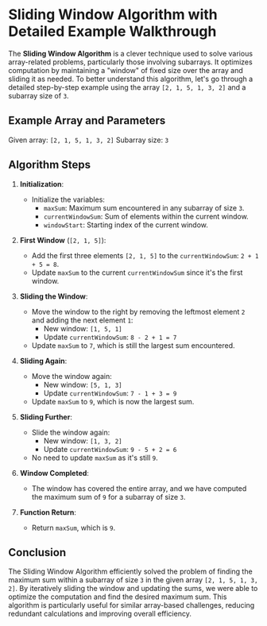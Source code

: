 # Sliding Window Algorithm with Detailed Example Walkthrough

The **Sliding Window Algorithm** is a clever technique used to solve various array-related problems, particularly those
involving subarrays. It optimizes computation by maintaining a "window" of fixed size over the array and sliding it as
needed. To better understand this algorithm, let's go through a detailed step-by-step example using the
array `[2, 1, 5, 1, 3, 2]` and a subarray size of `3`.

## Example Array and Parameters

Given array: `[2, 1, 5, 1, 3, 2]`
Subarray size: `3`

## Algorithm Steps

1. **Initialization**:
    - Initialize the variables:
        - `maxSum`: Maximum sum encountered in any subarray of size `3`.
        - `currentWindowSum`: Sum of elements within the current window.
        - `windowStart`: Starting index of the current window.

2. **First Window** (`[2, 1, 5]`):
    - Add the first three elements `[2, 1, 5]` to the `currentWindowSum`: `2 + 1 + 5 = 8`.
    - Update `maxSum` to the current `currentWindowSum` since it's the first window.

3. **Sliding the Window**:
    - Move the window to the right by removing the leftmost element `2` and adding the next element `1`:
        - New window: `[1, 5, 1]`
        - Update `currentWindowSum`: `8 - 2 + 1 = 7`
    - Update `maxSum` to `7`, which is still the largest sum encountered.

4. **Sliding Again**:
    - Move the window again:
        - New window: `[5, 1, 3]`
        - Update `currentWindowSum`: `7 - 1 + 3 = 9`
    - Update `maxSum` to `9`, which is now the largest sum.

5. **Sliding Further**:
    - Slide the window again:
        - New window: `[1, 3, 2]`
        - Update `currentWindowSum`: `9 - 5 + 2 = 6`
    - No need to update `maxSum` as it's still `9`.

6. **Window Completed**:
    - The window has covered the entire array, and we have computed the maximum sum of `9` for a subarray of size `3`.

7. **Function Return**:
    - Return `maxSum`, which is `9`.

## Conclusion

The Sliding Window Algorithm efficiently solved the problem of finding the maximum sum within a subarray of size `3` in
the given array `[2, 1, 5, 1, 3, 2]`. By iteratively sliding the window and updating the sums, we were able to optimize
the computation and find the desired maximum sum. This algorithm is particularly useful for similar array-based
challenges, reducing redundant calculations and improving overall efficiency.